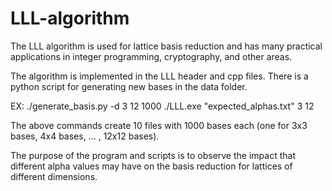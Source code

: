 # LLL-algorithm
The LLL algorithm is used for lattice basis reduction and has many practical applications in integer programming, cryptography, and other areas.

The algorithm is implemented in the LLL header and cpp files. There is a python script for generating new bases in the data folder.

EX:
    ./generate_basis.py -d 3 12 1000
    ./LLL.exe "expected_alphas.txt" 3 12

The above commands create 10 files with 1000 bases each (one for 3x3 bases, 4x4 bases, ... , 12x12 bases).

The purpose of the program and scripts is to observe the impact that different alpha values may have on the basis reduction for lattices of different dimensions.
